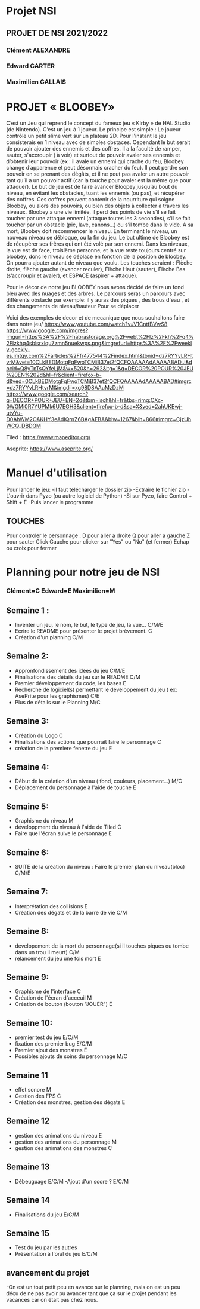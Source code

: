# Projet NSI
## PROJET DE NSI 2021/2022 
### Clément ALEXANDRE
### Edward CARTER 
### Maximilien GALLAIS

# PROJET « BLOOBEY»

C’est un Jeu qui reprend le concept du fameux jeu « Kirby » de HAL Studio (de Nintendo). C’est un jeu à 1 joueur. Le principe est simple : Le joueur contrôle un petit slime vert sur un plateau 2D. Pour l'instant le jeu consisterais en 1 niveau avec de simples obstaces. Cependant le but serait de pouvoir ajouter des ennemis et des coffres. Il a la faculté de ramper, sauter, s'accroupir ( à voir) et surtout de pouvoir avaler ses ennemis et d’obtenir leur pouvoir (ex : il avale un ennemi qui crache du feu, Bloobey change d’apparence et peut désormais cracher du feu). Il peut perdre son pouvoir en se prenant des dégâts, et il ne peut pas avaler un autre pouvoir tant qu’il a un pouvoir actif (car la touche pour avaler est la même que pour attaquer). Le but de jeu est de faire avancer Bloopey jusqu’au bout du niveau, en évitant les obstacles, tuant les ennemis (ou pas), et récupérer des coffres. Ces coffres peuvent contenir de la nourriture qui soigne Bloobey, ou alors des pouvoirs, ou bien des objets à collecter à travers les niveaux. Bloobey a une vie limitée, il perd des points de vie s’il se fait toucher par une attaque ennemi (attaque toutes les 3 secondes), s’il se fait toucher par un obstacle (pic, lave, canons…) ou s’il tombe dans le vide. A sa mort, Bloobey doit recommencer le niveau. En terminant le niveau, un nouveau niveau se débloque, ou la fin du jeu. Le but ultime de Bloobey est de récupérer ses frêres qui ont été volé par son ennemi. Dans les niveaux, la vue est de face, troisième personne, et la vue reste toujours centré sur bloobey, donc le niveau se déplace en fonction de la position de bloobey. On pourra ajouter autant de niveau que voulu. Les touches seraient : Flèche droite, flèche gauche (avancer reculer), Flèche Haut (sauter), Flèche Bas (s’accroupir et avaler), et ESPACE (aspirer + attaque).                
                   

Pour le décor de notre jeu BLOOBEY nous avons  décidé de faire un fond bleu avec des  nuages et des arbres.
Le parcours seras un parcours avec différents obstacle par exemple: il y auras des piques , des trous d'eau , et des changements de niveau/hauteur 
Pour se déplacer 

Voici des exemples de decor et de mecanique que nous souhaitons faire dans notre jeu/
https://www.youtube.com/watch?v=V1CntfBVwS8
   https://www.google.com/imgres?imgurl=https%3A%2F%2Fhabrastorage.org%2Fwebt%2Flz%2Fkh%2Fq4%2Flzkhq4sblsrxlqu7zmn5nuekwps.png&imgrefurl=https%3A%2F%2Fweekly-geekly-es.imtqy.com%2Farticles%2Ffr477544%2Findex.html&tbnid=dz7RYYyLRHtvrM&vet=10CLkBEDMotgFqFwoTCMiB37et2fQCFQAAAAAdAAAAABAD..i&docid=Q8yTpTsQYfeLjM&w=520&h=292&itg=1&q=DECOR%20POUR%20JEU%20EN%202d&hl=fr&client=firefox-b-d&ved=0CLkBEDMotgFqFwoTCMiB37et2fQCFQAAAAAdAAAAABAD#imgrc=dz7RYYyLRHtvrM&imgdii=xg98D8AAuMzDzM
    https://www.google.com/search?q=DECOR+POUR+JEU+EN+2d&tbm=isch&hl=fr&tbs=rimg:CXc-0WGMi0R7YUPMk6U7EGH3&client=firefox-b-d&sa=X&ved=2ahUKEwj-utvYu-D0AhWM2OAKHY3eAdIQrnZ6BAgAEBA&biw=1267&bih=866#imgrc=CjzUhWCQ_DBDGM



Tiled : https://www.mapeditor.org/

Aseprite: https://www.aseprite.org/

# Manuel d'utilisation 
Pour lancer le jeu:
-il faut télécharger le dossier zip
-Extraire le fichier zip
-L'ouvrir dans Pyzo (ou autre logiciel de Python)
-Si sur Pyzo, faire Control + Shift + E 
-Puis lancer le programme

## TOUCHES
Pour controler le personnage :
D pour aller a droite
Q pour aller a gauche
Z pour sauter 
Click Gauche pour clicker sur "Yes" ou "No" (et fermer)
Echap ou croix pour fermer 
 



# Planning pour notre jeu de NSI

### Clément=C Edward=E Maximilien=M

## Semaine 1 :
  - Inventer un jeu, le nom, le but, le type de jeu, la vue... C/M/E
  - Ecrire le README pour présenter le projet brèvement.    C
  - Création d'un planning      C/M
  
 ## Semaine 2:
  - Appronfondissement des idées du jeu            C/M/E
  - Finalisations des détails du jeu sur le README       C/M
  - Premier développement du code, les bases         E
  - Recherche de logiciel(s) permettant le développement du jeu ( ex: AsePrite pour les graphismes)      C/E
  - Plus de détails sur le Planning      M/C
 
 ## Semaine 3:
  - Création du Logo                 C
  - Finalisations des actions que pourrait faire le personnage      C
  - création de la premiere fenetre du jeu       E
  
  ## Semaine 4:
   - Début de la création d'un niveau ( fond, couleurs, placement...)       M/C
   - Déplacement du personnage à l'aide de touche            E
  
  ## Semaine 5:
  - Graphisme du niveau             M
  - développment du niveau à l'aide de Tiled    C
  - Faire que l'écran suive le personnage        E
  
  ## Semaine 6:
   - SUITE de la création du niveau : Faire le premier plan du niveau(bloc)       C/M/E
    
 ## Semaine 7:
   - Interprétation des collisions            E
   - Création des dégats et de la barre de vie              C/M

 ## Semaine 8:
   - developement de la mort du personnage(si il touches piques ou tombe dans un trou il meurt)      C/M
   - relancement du jeu une fois mort                   E
  
 ## Semaine 9:
   - Graphisme de l'interface                   C
   - Création de l'écran d'acceuil               M
   - Création de bouton (bouton "JOUER")          E
 
 
 ## Semaine 10: 
   - premier test du jeu                E/C/M
   - fixation des premier bug           E/C/M
   - Premier ajout des monstres         E
   - Possibles ajouts de soins du personnage    M/C

## Semaine 11 
  - effet sonore     M
  - Gestion des FPS   C
  - Création des monstres, gestion des dégats   E
  

## Semaine 12
 - gestion des animations du niveau    E
 - gestion des animations du personnage   M
 - gestion des animations des monstres   C
 
 ## Semaine 13 
  - Débeuguage    E/C/M
  -Ajout d'un score ?   E/C/M
  
  ## Semaine 14 
  - Finalisations du jeu    E/C/M
  
  ## Semaine 15
  - Test du jeu par les autres   
  - Présentation à l'oral du jeu     E/C/M


## avancement du projet
  -On est un tout petit peu en avance sur le planning, mais on est un peu déçu de ne pas avoir pu avancer tant que ça sur le projet pendant les vacances car on était pas chez nous.



                    
